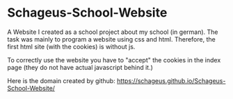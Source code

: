 # Schageus-School-Website
A Website I created as a school project about my school (in german). The task was mainly to program a website using css and html. 
Therefore, the first html site (with the cookies) is without js. 

To correctly use the website you have to "accept" the cookies in the index page (they do not have actual javascript behind it.)

Here is the domain created by github: https://schageus.github.io/Schageus-School-Website/
